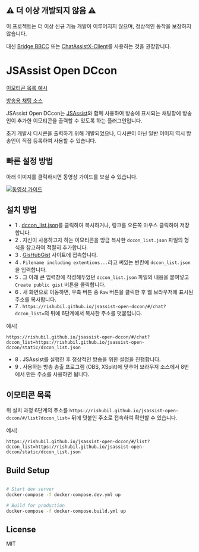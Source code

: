 ## :warning: 더 이상 개발되지 않음 :warning:

이 프로젝트는 더 이상 신규 기능 개발이 이루어지지 않으며, 정상적인 동작을 보장하지 않습니다.

대신 [Bridge BBCC](https://github.com/krynen/BridgeBBCC) 또는 [ChatAssistX-Client](https://github.com/Lastorder-DC/ChatAssistX-Client)를 사용하는 것을 권장합니다.

JSAssist Open DCcon
===

[이모티콘 목록 예시](https://rishubil.github.io/jsassist-open-dccon/#/list?dccon_list=https://rishubil.github.io/jsassist-open-dccon/static/dccon_list.json)

[방송용 채팅 소스](https://rishubil.github.io/jsassist-open-dccon/#/chat?dccon_list=https://rishubil.github.io/jsassist-open-dccon/static/dccon_list.json)

JSAssist Open DCcon는 [JSAssist](http://js-almighty.com/jsassist/)와 함께 사용하여 방송에 표시되는 채팅창에 방송인이 추가한 이모티콘을 출력할 수 있도록 하는 플러그인입니다.

초기 개발시 디시콘을 출력하기 위해 개발되었으나, 디시콘이 아닌 일반 이미지 역시 방송인이 직접 등록하여 사용할 수 있습니다.

## 빠른 설정 방법

아래 이미지를 클릭하시면 동영상 가이드를 보실 수 있습니다.

[![동영상 가이드](http://img.youtube.com/vi/g8UXUX1302U/0.jpg)](https://youtu.be/g8UXUX1302U?t=0s) 

## 설치 방법

- 1 . [dccon_list.json](https://rishubil.github.io/jsassist-open-dccon/static/dccon_list.json)를 클릭하여 복사하거나, 링크를 오른쪽 마우스 클릭하여 저장합니다.
- 2 . 자신이 사용하고자 하는 이모티콘을 방금 복사한 `dccon_list.json` 파일의 형식을 참고하여 적절히 추가합니다.
- 3 . [GisHubGist](https://gist.github.com/) 사이트에 접속합니다.
- 4 . `Filename including extentions...`라고 써있는 빈칸에 `dccon_list.json`을 입력합니다.
- 5 . 그 아래 큰 입력창에 작성해두었던 `dccon_list.json` 파일의 내용을 붙여넣고 `Create public gist` 버튼을 클릭합니다.
- 6 . 새 화면으로 이동하면, 우측 버튼 중 `Raw` 버튼을 클릭한 후 웹 브라우저에 표시된 주소를 복사합니다.
- 7 . `https://rishubil.github.io/jsassist-open-dccon/#/chat?dccon_list=`의 뒤에 6단계에서 복사한 주소를 덧붙입니다.

예시)
```
https://rishubil.github.io/jsassist-open-dccon/#/chat?dccon_list=https://rishubil.github.io/jsassist-open-dccon/static/dccon_list.json
```

- 8 . JSAssist를 실행한 후 정상적인 방송을 위한 설정을 진행합니다.
- 9 . 사용하는 방송 송출 프로그램 (OBS, XSplit)에 맞추어 브라우저 소스에서 8번에서 만든 주소를 사용하면 됩니다.

## 이모티콘 목록

위 설치 과정 6단계의 주소를 `https://rishubil.github.io/jsassist-open-dccon/#/list?dccon_list=` 뒤에 덧붙인 주소로 접속하여 확인할 수 있습니다.

예시)
```
https://rishubil.github.io/jsassist-open-dccon/#/list?dccon_list=https://rishubil.github.io/jsassist-open-dccon/static/dccon_list.json
```

## Build Setup

``` bash

# Start dev server
docker-compose -f docker-compose.dev.yml up

# Build for production
docker-compose -f docker-compose.build.yml up
```

## License

MIT
